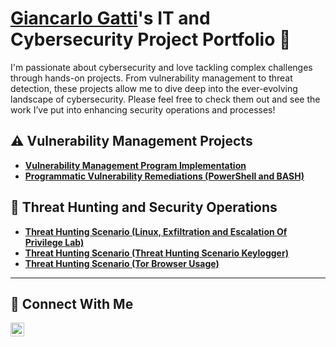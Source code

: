 # <a href="https://www.linkedin.com/in/giancarlo-gatti-80948b2a5/">Giancarlo Gatti</a>'s IT and Cybersecurity Project Portfolio 🔐

I'm passionate about cybersecurity and love tackling complex challenges through hands-on projects. From vulnerability management to threat detection, these projects allow me to dive deep into the ever-evolving landscape of cybersecurity. Please feel free to check them out and see the work I’ve put into enhancing security operations and processes!


## ⚠️ Vulnerability Management Projects

- **[Vulnerability Management Program Implementation](https://github.com/gattigcg1/vulnerability-management-program/)**
- **[Programmatic Vulnerability Remediations (PowerShell and BASH)](https://github.com/gattigcg1/gattigcg1/tree/main/STIGS)**

## 🚨 Threat Hunting and Security Operations

- **[Threat Hunting Scenario (Linux, Exfiltration and Escalation Of Privilege Lab)](https://github.com/gattigcg1/linux-exfiltration-escalation-of-privilege-lab)**
- **[Threat Hunting Scenario (Threat Hunting Scenario Keylogger)](https://github.com/gattigcg1/Threat-Hunting-Scenario-Keylogger-)**
- **[Threat Hunting Scenario (Tor Browser Usage)](https://github.com/gattigcg1/threat-hunting-scenario-tor)**
<hr/>

## 🤳 Connect With Me

[<img align="left" alt="___________ | LinkedIn" width="22px" src="https://cdn.jsdelivr.net/npm/simple-icons@v3/icons/linkedin.svg" />][linkedin]

[linkedin]: (https://www.linkedin.com/in/giancarlo-gatti-80948b2a5/)

<!--
<img width="35" alt="image" src="https://github.com/user-attachments/assets/2f41c7cd-5ea8-4475-b451-a37161b6c3fb"> 
<img width="35" alt="image" src="https://github.com/user-attachments/assets/77649969-9910-4994-8b96-74a116cfb2a8">
-->
